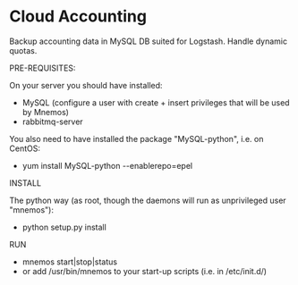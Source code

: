 Cloud Accounting
===========

Backup accounting data in MySQL DB suited for Logstash.
Handle dynamic quotas.

PRE-REQUISITES:

On your server you should have installed:

- MySQL (configure a user with create + insert privileges that will be used by Mnemos)
- rabbitmq-server

You also need to have installed the package "MySQL-python", i.e. on CentOS: 

- yum install MySQL-python --enablerepo=epel

INSTALL

The python way (as root, though the daemons will run as unprivileged user "mnemos"):

- python setup.py install

RUN

- mnemos start|stop|status
- or add /usr/bin/mnemos to your start-up scripts (i.e. in /etc/init.d/)


